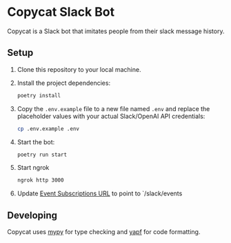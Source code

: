 # Copycat Slack Bot

Copycat is a Slack bot that imitates people from their slack message history.

## Setup

1. Clone this repository to your local machine.

2. Install the project dependencies:

   ```bash
   poetry install
   ```

3. Copy the `.env.example` file to a new file named `.env` and replace the placeholder values with your actual Slack/OpenAI API credentials:

   ```bash
   cp .env.example .env
   ```

4. Start the bot:

   ```bash
   poetry run start
   ```

5. Start ngrok

   ```bash
   ngrok http 3000
   ```

6. Update [Event Subscriptions URL](https://api.slack.com/apps/A05940MD2FJ/event-subscriptions?) to point to `<your-ngrok-url>/slack/events

## Developing

Copycat uses [mypy](http://mypy-lang.org/) for type checking and [yapf](https://readthedocs.org/projects/yapf/) for code formatting.
